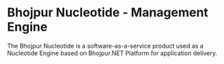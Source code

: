 # Bhojpur Nucleotide - Management Engine
The Bhojpur Nucleotide is a software-as-a-service product used as a Nucleotide Engine based on Bhojpur.NET Platform for application delivery.
